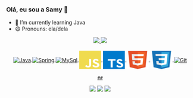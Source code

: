 ### Olá, eu sou a Samy 👋

- 🌱 I’m currently learning Java
- 😄 Pronouns: ela/dela
<div align="center">
  <a href="https://github.com/Samyllesmarcione">
  <img height="180em" src="https://github-readme-stats.vercel.app/api?username=Samyllesmarcione&show_icons=true&theme=synthwave&include_all_commits=true&count_private=true"/>
  <img height="180em" src="https://github-readme-stats.vercel.app/api/top-langs/?username=Samyllesmarcione&layout=compact&langs_count=7&theme=synthwave"/>

<div style="display: inline_block"><br>
  <img align="center" alt="Java" height="50" width="60" src="https://cdn.jsdelivr.net/gh/devicons/devicon/icons/java/java-original.svg" />
  <img align="center" alt="Spring" height="60" width="70" src="https://cdn.jsdelivr.net/gh/devicons/devicon/icons/spring/spring-original-wordmark.svg" />
  <img align="center" alt="MySql" height="60" width="70" src="https://cdn.jsdelivr.net/gh/devicons/devicon/icons/mysql/mysql-original-wordmark.svg"/>
  <img align="center" alt="Js" height="50" width="60" src="https://raw.githubusercontent.com/devicons/devicon/master/icons/javascript/javascript-plain.svg">
  <img align="center" alt="Ts" height="50" width="60" src="https://raw.githubusercontent.com/devicons/devicon/master/icons/typescript/typescript-plain.svg">
  <img align="center" alt="HTML" height="50" width="60" src="https://raw.githubusercontent.com/devicons/devicon/master/icons/html5/html5-original.svg">
  <img align="center" alt="CSS" height="50" width="60" src="https://raw.githubusercontent.com/devicons/devicon/master/icons/css3/css3-original.svg">
  <img align="center" alt="Git" height="60" width="70" src="https://cdn.jsdelivr.net/gh/devicons/devicon/icons/git/git-plain-wordmark.svg" />
</div>
    
    ##
    
<div> 
 <a href="https://discord.gg/Samy_0#8599" target="_blank"><img src="https://img.shields.io/badge/Discord-7289DA?style=for-the-badge&logo=discord&logoColor=white" target="_blank"></a> 
 <a href = "mailto:samylles@protonmail.com"><img src="https://img.shields.io/badge/-Gmail-%23333?style=for-the-badge&logo=gmail&logoColor=white" target="_blank"></a>
 <a href="https://www.linkedin.com/in/samyllesmarcione/-45875016a" target="_blank"><img src="https://img.shields.io/badge/-LinkedIn-%230077B5?style=for-the-badge&logo=linkedin&logoColor=white" target="_blank"></a> 


  
